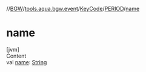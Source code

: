 //[BGW](../../../../index.md)/[tools.aqua.bgw.event](../../index.md)/[KeyCode](../index.md)/[PERIOD](index.md)/[name](name.md)



# name  
[jvm]  
Content  
val [name](name.md): [String](https://kotlinlang.org/api/latest/jvm/stdlib/kotlin/-string/index.html)  



